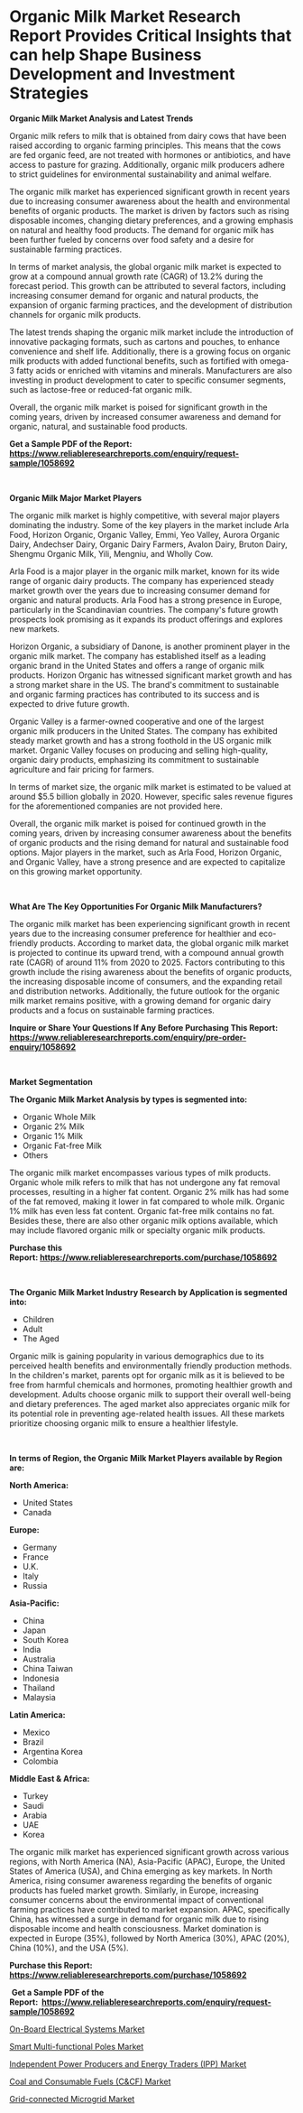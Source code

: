 <p><h1>Organic Milk Market Research Report Provides Critical Insights that can help Shape Business Development and Investment Strategies</h1></p><p><strong>Organic Milk Market Analysis and Latest Trends</strong></p>
<p><p>Organic milk refers to milk that is obtained from dairy cows that have been raised according to organic farming principles. This means that the cows are fed organic feed, are not treated with hormones or antibiotics, and have access to pasture for grazing. Additionally, organic milk producers adhere to strict guidelines for environmental sustainability and animal welfare.</p><p>The organic milk market has experienced significant growth in recent years due to increasing consumer awareness about the health and environmental benefits of organic products. The market is driven by factors such as rising disposable incomes, changing dietary preferences, and a growing emphasis on natural and healthy food products. The demand for organic milk has been further fueled by concerns over food safety and a desire for sustainable farming practices.</p><p>In terms of market analysis, the global organic milk market is expected to grow at a compound annual growth rate (CAGR) of 13.2% during the forecast period. This growth can be attributed to several factors, including increasing consumer demand for organic and natural products, the expansion of organic farming practices, and the development of distribution channels for organic milk products.</p><p>The latest trends shaping the organic milk market include the introduction of innovative packaging formats, such as cartons and pouches, to enhance convenience and shelf life. Additionally, there is a growing focus on organic milk products with added functional benefits, such as fortified with omega-3 fatty acids or enriched with vitamins and minerals. Manufacturers are also investing in product development to cater to specific consumer segments, such as lactose-free or reduced-fat organic milk.</p><p>Overall, the organic milk market is poised for significant growth in the coming years, driven by increased consumer awareness and demand for organic, natural, and sustainable food products.</p></p>
<p><strong>Get a Sample PDF of the Report:&nbsp; <a href="https://www.reliableresearchreports.com/enquiry/request-sample/1058692">https://www.reliableresearchreports.com/enquiry/request-sample/1058692</a></strong></p>
<p>&nbsp;</p>
<p><strong>Organic Milk Major Market Players</strong></p>
<p><p>The organic milk market is highly competitive, with several major players dominating the industry. Some of the key players in the market include Arla Food, Horizon Organic, Organic Valley, Emmi, Yeo Valley, Aurora Organic Dairy, Andechser Dairy, Organic Dairy Farmers, Avalon Dairy, Bruton Dairy, Shengmu Organic Milk, Yili, Mengniu, and Wholly Cow.</p><p>Arla Food is a major player in the organic milk market, known for its wide range of organic dairy products. The company has experienced steady market growth over the years due to increasing consumer demand for organic and natural products. Arla Food has a strong presence in Europe, particularly in the Scandinavian countries. The company's future growth prospects look promising as it expands its product offerings and explores new markets.</p><p>Horizon Organic, a subsidiary of Danone, is another prominent player in the organic milk market. The company has established itself as a leading organic brand in the United States and offers a range of organic milk products. Horizon Organic has witnessed significant market growth and has a strong market share in the US. The brand's commitment to sustainable and organic farming practices has contributed to its success and is expected to drive future growth.</p><p>Organic Valley is a farmer-owned cooperative and one of the largest organic milk producers in the United States. The company has exhibited steady market growth and has a strong foothold in the US organic milk market. Organic Valley focuses on producing and selling high-quality, organic dairy products, emphasizing its commitment to sustainable agriculture and fair pricing for farmers.</p><p>In terms of market size, the organic milk market is estimated to be valued at around $5.5 billion globally in 2020. However, specific sales revenue figures for the aforementioned companies are not provided here.</p><p>Overall, the organic milk market is poised for continued growth in the coming years, driven by increasing consumer awareness about the benefits of organic products and the rising demand for natural and sustainable food options. Major players in the market, such as Arla Food, Horizon Organic, and Organic Valley, have a strong presence and are expected to capitalize on this growing market opportunity.</p></p>
<p>&nbsp;</p>
<p><strong>What Are The Key Opportunities For Organic Milk Manufacturers?</strong></p>
<p><p>The organic milk market has been experiencing significant growth in recent years due to the increasing consumer preference for healthier and eco-friendly products. According to market data, the global organic milk market is projected to continue its upward trend, with a compound annual growth rate (CAGR) of around 11% from 2020 to 2025. Factors contributing to this growth include the rising awareness about the benefits of organic products, the increasing disposable income of consumers, and the expanding retail and distribution networks. Additionally, the future outlook for the organic milk market remains positive, with a growing demand for organic dairy products and a focus on sustainable farming practices.</p></p>
<p><strong>Inquire or Share Your Questions If Any Before Purchasing This Report: <a href="https://www.reliableresearchreports.com/enquiry/pre-order-enquiry/1058692">https://www.reliableresearchreports.com/enquiry/pre-order-enquiry/1058692</a></strong></p>
<p>&nbsp;</p>
<p><strong>Market Segmentation</strong></p>
<p><strong>The Organic Milk Market Analysis by types is segmented into:</strong></p>
<p><ul><li>Organic Whole Milk</li><li>Organic 2% Milk</li><li>Organic 1% Milk</li><li>Organic Fat-free Milk</li><li>Others</li></ul></p>
<p><p>The organic milk market encompasses various types of milk products. Organic whole milk refers to milk that has not undergone any fat removal processes, resulting in a higher fat content. Organic 2% milk has had some of the fat removed, making it lower in fat compared to whole milk. Organic 1% milk has even less fat content. Organic fat-free milk contains no fat. Besides these, there are also other organic milk options available, which may include flavored organic milk or specialty organic milk products.</p></p>
<p><strong>Purchase this Report:&nbsp;<a href="https://www.reliableresearchreports.com/purchase/1058692">https://www.reliableresearchreports.com/purchase/1058692</a></strong></p>
<p>&nbsp;</p>
<p><strong>The Organic Milk Market Industry Research by Application is segmented into:</strong></p>
<p><ul><li>Children</li><li>Adult</li><li>The Aged</li></ul></p>
<p><p>Organic milk is gaining popularity in various demographics due to its perceived health benefits and environmentally friendly production methods. In the children's market, parents opt for organic milk as it is believed to be free from harmful chemicals and hormones, promoting healthier growth and development. Adults choose organic milk to support their overall well-being and dietary preferences. The aged market also appreciates organic milk for its potential role in preventing age-related health issues. All these markets prioritize choosing organic milk to ensure a healthier lifestyle.</p></p>
<p>&nbsp;</p>
<p><strong>In terms of Region, the Organic Milk Market Players available by Region are:</strong></p>
<p>
    <p> <strong> North America: </strong>
        <ul>
            <li>United States</li>
            <li>Canada</li>
        </ul>
        </p> 
    <p> <strong> Europe: </strong>
        <ul>
            <li>Germany</li>
            <li>France</li>
            <li>U.K.</li>
            <li>Italy</li>
            <li>Russia</li>
        </ul>
        </p> 
    <p> <strong> Asia-Pacific: </strong>
        <ul>
            <li>China</li>
            <li>Japan</li>
            <li>South Korea</li>
            <li>India</li>
            <li>Australia</li>
            <li>China Taiwan</li>
            <li>Indonesia</li>
            <li>Thailand</li>
            <li>Malaysia</li>
        </ul>
        </p> 
    <p> <strong> Latin America: </strong>
        <ul>
            <li>Mexico</li>
            <li>Brazil</li>
            <li>Argentina Korea</li>
            <li>Colombia</li>
        </ul>
        </p> 
    <p> <strong> Middle East & Africa: </strong>
        <ul>
            <li>Turkey</li>
            <li>Saudi</li>
            <li>Arabia</li>
            <li>UAE</li>
            <li>Korea</li>
        </ul>
    </p>
    </p>
<p><p>The organic milk market has experienced significant growth across various regions, with North America (NA), Asia-Pacific (APAC), Europe, the United States of America (USA), and China emerging as key markets. In North America, rising consumer awareness regarding the benefits of organic products has fueled market growth. Similarly, in Europe, increasing consumer concerns about the environmental impact of conventional farming practices have contributed to market expansion. APAC, specifically China, has witnessed a surge in demand for organic milk due to rising disposable income and health consciousness. Market domination is expected in Europe (35%), followed by North America (30%), APAC (20%), China (10%), and the USA (5%).</p></p>
<p><strong>Purchase this Report: <a href="https://www.reliableresearchreports.com/purchase/1058692">https://www.reliableresearchreports.com/purchase/1058692</a></strong></p>
<p>&nbsp;<strong>Get a Sample PDF of the Report:&nbsp;&nbsp;<a href="https://www.reliableresearchreports.com/enquiry/request-sample/1058692">https://www.reliableresearchreports.com/enquiry/request-sample/1058692</a></strong></p>
<p><strong></strong></p>
<p><p><a href="https://github.com/PeterParrish5/Market-Research-Report-List-2/blob/main/on-board-electrical-systems-market.md">On-Board Electrical Systems Market</a></p><p><a href="https://github.com/RickHolmes3/Market-Research-Report-List-2/blob/main/smart-multi-functional-poles-market.md">Smart Multi-functional Poles Market</a></p><p><a href="https://github.com/GroverBarry/Market-Research-Report-List-3/blob/main/independent-power-producers-and-energy-traders-ipp-market.md">Independent Power Producers and Energy Traders (IPP) Market</a></p><p><a href="https://github.com/NorbertYates/Market-Research-Report-List-3/blob/main/coal-and-consumable-fuels-ccf-market.md">Coal and Consumable Fuels (C&CF) Market</a></p><p><a href="https://github.com/CliffMedina6/Market-Research-Report-List-2/blob/main/grid-connected-microgrid-market.md">Grid-connected Microgrid Market</a></p></p>